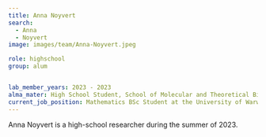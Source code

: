 ```yaml
---
title: Anna Noyvert
search:
  - Anna 
  - Noyvert
image: images/team/Anna-Noyvert.jpeg

role: highschool
group: alum


lab_member_years: 2023 - 2023
alma_mater: High School Student, School of Molecular and Theoretical Biology, Tartu, Estonia
current_job_position: Mathematics BSc Student at the University of Warwick
---
```


Anna Noyvert is a high-school researcher during the summer of 2023. 


